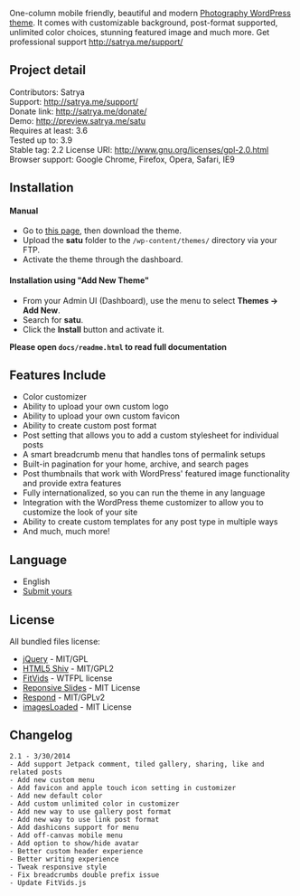 One-column mobile friendly, beautiful and modern [Photography WordPress theme](http://satrya.me/wordpress-themes/satu/). It comes with customizable background, post-format supported, unlimited color choices, stunning featured image and much more. Get professional support http://satrya.me/support/

## Project detail
Contributors: Satrya  
Support: http://satrya.me/support/  
Donate link: http://satrya.me/donate/  
Demo: http://preview.satrya.me/satu  
Requires at least: 3.6  
Tested up to: 3.9  
Stable tag: 2.2 
License URI: http://www.gnu.org/licenses/gpl-2.0.html  
Browser support: Google Chrome, Firefox, Opera, Safari, IE9  

## Installation

#### Manual
* Go to [this page](http://wordpress.org/themes/satu), then download the theme.
* Upload the **satu** folder to the `/wp-content/themes/` directory via your FTP.
* Activate the theme through the dashboard.

#### Installation using "Add New Theme"
* From your Admin UI (Dashboard), use the menu to select **Themes -> Add New**.
* Search for **satu**.
* Click the **Install** button and activate it.

**Please open `docs/readme.html` to read full documentation**

## Features Include

* Color customizer
* Ability to upload your own custom logo
* Ability to upload your own custom favicon
* Ability to create custom post format
* Post setting that allows you to add a custom stylesheet for individual posts
* A smart breadcrumb menu that handles tons of permalink setups
* Built-in pagination for your home, archive, and search pages
* Post thumbnails that work with WordPress' featured image functionality and provide extra features
* Fully internationalized, so you can run the theme in any language
* Integration with the WordPress theme customizer to allow you to customize the look of your site
* Ability to create custom templates for any post type in multiple ways
* And much, much more!

## Language

* English
* [Submit yours](https://github.com/satrya/satu/issues)

## License

All bundled files license:
* [jQuery](http://jquery.org/) - MIT/GPL
* [HTML5 Shiv](https://github.com/aFarkas/html5shiv) - MIT/GPL2
* [FitVids](http://fitvidsjs.com/) - WTFPL license
* [Reponsive Slides](http://responsiveslides.com) - MIT License
* [Respond](http://j.mp/respondjs) - MIT/GPLv2
* [imagesLoaded](https://github.com/desandro/imagesloaded) - MIT License

## Changelog
```
2.1 - 3/30/2014
- Add support Jetpack comment, tiled gallery, sharing, like and related posts
- Add new custom menu
- Add favicon and apple touch icon setting in customizer
- Add new default color
- Add custom unlimited color in customizer
- Add new way to use gallery post format
- Add new way to use link post format
- Add dashicons support for menu
- Add off-canvas mobile menu
- Add option to show/hide avatar
- Better custom header experience
- Better writing experience
- Tweak responsive style
- Fix breadcrumbs double prefix issue
- Update FitVids.js
```